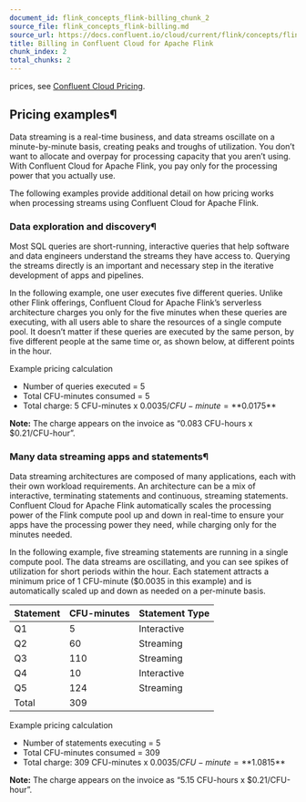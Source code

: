 ```yaml
---
document_id: flink_concepts_flink-billing_chunk_2
source_file: flink_concepts_flink-billing.md
source_url: https://docs.confluent.io/cloud/current/flink/concepts/flink-billing.html
title: Billing in Confluent Cloud for Apache Flink
chunk_index: 2
total_chunks: 2
---
```


prices, see [Confluent Cloud Pricing](https://www.confluent.io/confluent-cloud/pricing/).

## Pricing examples¶

Data streaming is a real-time business, and data streams oscillate on a minute-by-minute basis, creating peaks and troughs of utilization. You don’t want to allocate and overpay for processing capacity that you aren’t using. With Confluent Cloud for Apache Flink, you pay only for the processing power that you actually use.

The following examples provide additional detail on how pricing works when processing streams using Confluent Cloud for Apache Flink.

### Data exploration and discovery¶

Most SQL queries are short-running, interactive queries that help software and data engineers understand the streams they have access to. Querying the streams directly is an important and necessary step in the iterative development of apps and pipelines.

In the following example, one user executes five different queries. Unlike other Flink offerings, Confluent Cloud for Apache Flink’s serverless architecture charges you only for the five minutes when these queries are executing, with all users able to share the resources of a single compute pool. It doesn’t matter if these queries are executed by the same person, by five different people at the same time or, as shown below, at different points in the hour.

[](../../_images/flink-sql-five-queries-over-time.png)

Example pricing calculation

* Number of queries executed = 5
* Total CFU-minutes consumed = 5
* Total charge: 5 CFU-minutes x $0.0035/CFU-minute = **$0.0175**

**Note:** The charge appears on the invoice as “0.083 CFU-hours x $0.21/CFU-hour”.

### Many data streaming apps and statements¶

Data streaming architectures are composed of many applications, each with their own workload requirements. An architecture can be a mix of interactive, terminating statements and continuous, streaming statements. Confluent Cloud for Apache Flink automatically scales the processing power of the Flink compute pool up and down in real-time to ensure your apps have the processing power they need, while charging only for the minutes needed.

In the following example, five streaming statements are running in a single compute pool. The data streams are oscillating, and you can see spikes of utilization for short periods within the hour. Each statement attracts a minimum price of 1 CFU-minute ($0.0035 in this example) and is automatically scaled up and down as needed on a per-minute basis.

[](../../_images/flink-sql-five-queries-changing-workloads.png)

Statement | CFU-minutes | Statement Type
---|---|---
Q1 | 5 | Interactive
Q2 | 60 | Streaming
Q3 | 110 | Streaming
Q4 | 10 | Interactive
Q5 | 124 | Streaming
Total | 309 |

Example pricing calculation

* Number of statements executing = 5
* Total CFU-minutes consumed = 309
* Total charge: 309 CFU-minutes x $0.0035/CFU-minute = **$1.0815**

**Note:** The charge appears on the invoice as “5.15 CFU-hours x $0.21/CFU-hour”.
